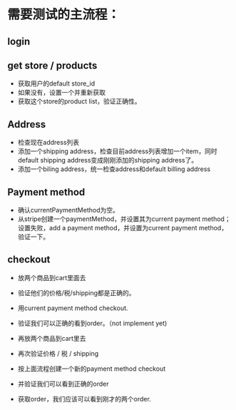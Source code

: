 # 需要测试的主流程：
## login
## get store / products
- 获取用户的default store_id
- 如果没有，设置一个并重新获取
- 获取这个store的product list，验证正确性。
## Address
- 检查现在address列表
- 添加一个shipping address，检查目前address列表增加一个item，同时default shipping address变成刚刚添加的shipping address了。
- 添加一个biling address，统一检查address和default billing address
## Payment method
- 确认currentPaymentMethod为空。
- 从stripe创建一个paymentMethod，并设置其为current payment method；设置失败，add a payment method，并设置为current payment method，验证一下。

## checkout
- 放两个商品到cart里面去
- 验证他们的价格/税/shipping都是正确的。
- 用current payment method checkout.
- 验证我们可以正确的看到order。（not implement yet)

- 再放两个商品到cart里去
- 再次验证价格 / 税 / shipping
- 按上面流程创建一个新的payment method checkout
- 并验证我们可以看到正确的order

- 获取order，我们应该可以看到刚才的两个order.

